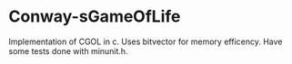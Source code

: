 # Conway-sGameOfLife

Implementation of CGOL in c. Uses bitvector for memory efficency. Have some tests done with minunit.h.
